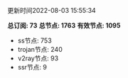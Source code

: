 更新时间2022-08-03 15:55:34

**总订阅: 73**
**总节点: 1763**
**有效节点: 1095**
- ss节点: 753
- trojan节点: 240
- v2ray节点: 93
- ssr节点: 9
